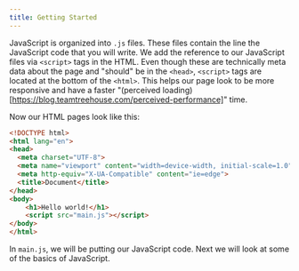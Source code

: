 ```yaml
---
title: Getting Started
---
```


JavaScript is organized into `.js` files. These files contain the line the JavaScript code that you will write. We add the reference to our JavaScript files via `<script>` tags in the HTML. Even though these are technically meta data about the page and "should" be in the `<head>`, `<script>` tags are located at the bottom of the `<html>`. This helps our page look to be more responsive and have a faster "(perceived loading)[https://blog.teamtreehouse.com/perceived-performance]" time.

Now our HTML pages look like this:

```HTML
<!DOCTYPE html>
<html lang="en">
<head>
  <meta charset="UTF-8">
  <meta name="viewport" content="width=device-width, initial-scale=1.0">
  <meta http-equiv="X-UA-Compatible" content="ie=edge">
  <title>Document</title>
</head>
<body>
    <h1>Hello world!</h1>
    <script src="main.js"></script>
</body>
</html>
```

In `main.js`, we will be putting our JavaScript code. Next we will look at some of the basics of JavaScript.
